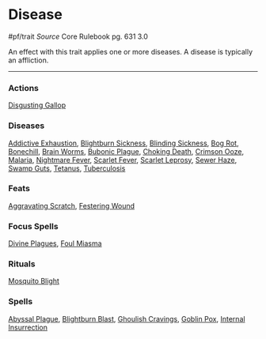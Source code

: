 # Disease
#pf/trait 
*Source* Core Rulebook pg. 631 3.0

An effect with this trait applies one or more diseases. A disease is typically an affliction.

---

### Actions
[Disgusting Gallop](Disgusting%20Gallop)

### Diseases
[Addictive Exhaustion](Addictive%20Exhaustion), [Blightburn Sickness](../Afflictions/Diseases/Blightburn%20Sickness.md), [Blinding Sickness](Blinding%20Sickness), [Bog Rot](Bog%20Rot), [Bonechill](Bonechill), [Brain Worms](Brain%20Worms), [Bubonic Plague](Bubonic%20Plague), [Choking Death](Choking%20Death), [Crimson Ooze](Crimson%20Ooze), [Malaria](Malaria), [Nightmare Fever](Nightmare%20Fever), [Scarlet Fever](Scarlet%20Fever), [Scarlet Leprosy](Scarlet%20Leprosy), [Sewer Haze](Sewer%20Haze), [Swamp Guts](Swamp%20Guts), [Tetanus](Tetanus), [Tuberculosis](Tuberculosis)

### Feats
[Aggravating Scratch](Aggravating%20Scratch), [Festering Wound](Festering%20Wound)

### Focus Spells
[Divine Plagues](../Magic/Focus%20Spells/Level%201/Divine%20Plagues.md), [Foul Miasma](../Magic/Focus%20Spells/Level%204/Foul%20Miasma.md)

### Rituals
[Mosquito Blight](../Magic/Rituals/Level%205/Mosquito%20Blight.md)

### Spells
[Abyssal Plague](../Magic/Spells/Level%205/Abyssal%20Plague.md), [Blightburn Blast](../Magic/Spells/Level%207/Blightburn%20Blast.md), [Ghoulish Cravings](../Magic/Spells/Level%202/Ghoulish%20Cravings.md), [Goblin Pox](../Magic/Spells/Level%201/Goblin%20Pox.md), [Internal Insurrection](../Magic/Spells/Level%204/Internal%20Insurrection.md)